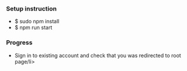 <h3>Setup instruction</h3>
<ul>
	<li>$ sudo npm install</li>
	<li>$ npm run start</li>
</ul>
<h3>Progress</h3>
<ul>
	<li>Sign in to existing account and check that you was redirected to root page/li>
</ul>

